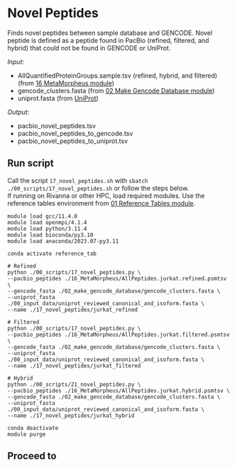 # Novel Peptides
Finds novel peptides between sample database and GENCODE. Novel peptide is defined as a peptide found in PacBio (refined, filtered, and hybrid) that could not be found in GENCODE or UniProt.

_Input:_ <br />
- AllQuantifiedProteinGroups.sample.tsv (refined, hybrid, and filtered) (from [16 MetaMorpheus module](https://github.com/efwatts/LRP_Troubleshooting/tree/main/16_MetaMorpheus))
- gencode_clusters.fasta (from [02 Make Gencode Database module](https://github.com/efwatts/LRP_Troubleshooting/tree/main/02_make_gencode_database))
- uniprot.fasta (from [UniProt](https://www.uniprot.org/help/downloads))
  
_Output:_
- pacbio_novel_peptides.tsv
- pacbio_novel_peptides_to_gencode.tsv
- pacbio_novel_peptides_to_uniprot.tsv

## Run script
Call the script `17_novel_peptides.sh` with `sbatch ./00_scripts/17_novel_peptides.sh` or follow the steps below. <br />
If running on Rivanna or other HPC, load required modules. Use the reference tables environment from [01 Reference Tables module](https://github.com/efwatts/LRP_Troubleshooting/tree/main/01_reference_tables).
```
module load gcc/11.4.0  
module load openmpi/4.1.4
module load python/3.11.4
module load bioconda/py3.10
module load anaconda/2023.07-py3.11

conda activate reference_tab

# Refined
python ./00_scripts/17_novel_peptides.py \
--pacbio_peptides ./16_MetaMorpheus/AllPeptides.jurkat.refined.psmtsv \
--gencode_fasta ./02_make_gencode_database/gencode_clusters.fasta \
--uniprot_fasta ./00_input_data/uniprot_reviewed_canonical_and_isoform.fasta \
--name ./17_novel_peptides/jurkat_refined

# Filtered
python ./00_scripts/17_novel_peptides.py \
--pacbio_peptides ./16_MetaMorpheus/AllPeptides.jurkat.filtered.psmtsv \
--gencode_fasta ./02_make_gencode_database/gencode_clusters.fasta \
--uniprot_fasta ./00_input_data/uniprot_reviewed_canonical_and_isoform.fasta \
--name ./17_novel_peptides/jurkat_filtered

# Hybrid
python ./00_scripts/21_novel_peptides.py \
--pacbio_peptides ./16_MetaMorpheus/AllPeptides.jurkat.hybrid.psmtsv \
--gencode_fasta ./02_make_gencode_database/gencode_clusters.fasta \
--uniprot_fasta ./00_input_data/uniprot_reviewed_canonical_and_isoform.fasta \
--name ./17_novel_peptides/jurkat_hybrid

conda deactivate
module purge
```

## Proceed to 
